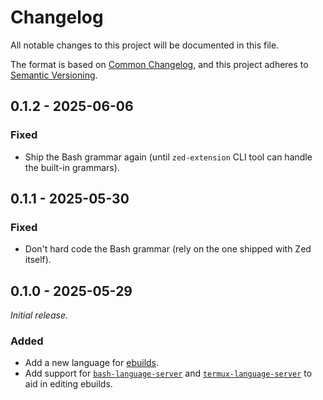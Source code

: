 # Changelog

All notable changes to this project will be documented in this file.

The format is based on [Common Changelog](https://common-changelog.org),
and this project adheres to [Semantic Versioning](https://semver.org/spec/v2.0.0.html).

## 0.1.2 - 2025-06-06

### Fixed

- Ship the Bash grammar again (until `zed-extension` CLI tool can handle the built-in grammars).

## 0.1.1 - 2025-05-30

### Fixed

- Don't hard code the Bash grammar (rely on the one shipped with Zed itself).

## 0.1.0 - 2025-05-29

_Initial release._

### Added

- Add a new language for [ebuilds](https://wiki.gentoo.org/wiki/Ebuild).
- Add support for [`bash-language-server`](https://github.com/bash-lsp/bash-language-server) and [`termux-language-server`](https://github.com/termux/termux-language-server) to aid in editing ebuilds.
